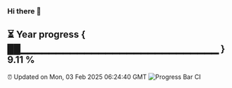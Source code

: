 ### Hi there 👋
⏳ Year progress { ██▁▁▁▁▁▁▁▁▁▁▁▁▁▁▁▁▁▁▁▁▁▁▁▁▁▁▁▁ } 9.11 %
---
⏰ Updated on Mon, 03 Feb 2025 06:24:40 GMT
![Progress Bar CI](https://github.com/liununu/liununu/workflows/Progress%20Bar%20CI/badge.svg)
